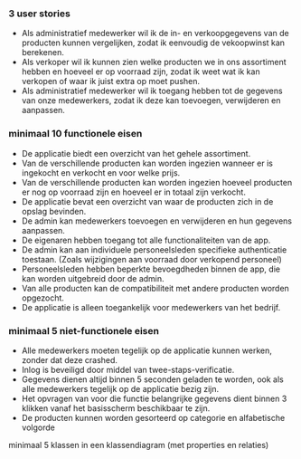 ### 3 user stories
- Als administratief medewerker wil ik de in- en verkoopgegevens van de producten kunnen vergelijken, zodat ik eenvoudig de vekoopwinst kan berekenen.
- Als verkoper wil ik kunnen zien welke producten we in ons assortiment hebben en hoeveel er op voorraad zijn, zodat ik weet wat ik kan verkopen of waar ik juist extra op moet pushen.
- Als administratief medewerker wil ik toegang hebben tot de gegevens van onze medewerkers, zodat ik deze kan toevoegen, verwijderen en aanpassen.

### minimaal 10 functionele eisen
- De applicatie biedt een overzicht van het gehele assortiment. 
- Van de verschillende producten kan worden ingezien wanneer er is ingekocht en verkocht en voor welke prijs.
- Van de verschillende producten kan worden ingezien hoeveel producten er nog op voorraad zijn en hoeveel er in totaal zijn verkocht.
- De applicatie bevat een overzicht van waar de producten zich in de opslag bevinden.
- De admin kan medewerkers toevoegen en verwijderen en hun gegevens aanpassen.
- De eigenaren hebben toegang tot alle functionaliteiten van de app. 
- De admin kan aan individuele personeelsleden specifieke authenticatie toestaan. (Zoals wijzigingen aan voorraad door verkopend personeel)
- Personeelsleden hebben beperkte bevoegdheden binnen de app, die kan worden uitgebreid door de admin.
- Van alle producten kan de compatibiliteit met andere producten worden opgezocht.
- De applicatie is alleen toegankelijk voor medewerkers van het bedrijf.

### minimaal 5 niet-functionele eisen
- Alle medewerkers moeten tegelijk op de applicatie kunnen werken, zonder dat deze crashed.
- Inlog is beveiligd door middel van twee-staps-verificatie.
- Gegevens dienen altijd binnen 5 seconden geladen te worden, ook als alle medewerkers tegelijk op de applicatie bezig zijn.
- Het opvragen van voor die functie belangrijke gegevens dient binnen 3 klikken vanaf het basisscherm beschikbaar te zijn.
- De producten kunnen worden gesorteerd op categorie en alfabetische volgorde

minimaal 5 klassen in een klassendiagram (met properties en relaties)